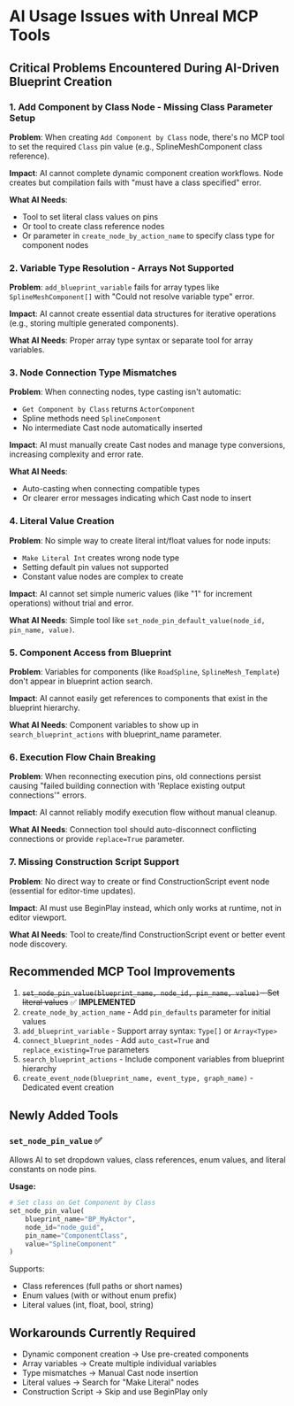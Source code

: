 # AI Usage Issues with Unreal MCP Tools

## Critical Problems Encountered During AI-Driven Blueprint Creation

### 1. **Add Component by Class Node - Missing Class Parameter Setup**
**Problem**: When creating `Add Component by Class` node, there's no MCP tool to set the required `Class` pin value (e.g., SplineMeshComponent class reference).

**Impact**: AI cannot complete dynamic component creation workflows. Node creates but compilation fails with "must have a class specified" error.

**What AI Needs**: 
- Tool to set literal class values on pins
- Or tool to create class reference nodes
- Or parameter in `create_node_by_action_name` to specify class type for component nodes

### 2. **Variable Type Resolution - Arrays Not Supported**
**Problem**: `add_blueprint_variable` fails for array types like `SplineMeshComponent[]` with "Could not resolve variable type" error.

**Impact**: AI cannot create essential data structures for iterative operations (e.g., storing multiple generated components).

**What AI Needs**: Proper array type syntax or separate tool for array variables.

### 3. **Node Connection Type Mismatches**
**Problem**: When connecting nodes, type casting isn't automatic:
- `Get Component by Class` returns `ActorComponent`
- Spline methods need `SplineComponent`
- No intermediate Cast node automatically inserted

**Impact**: AI must manually create Cast nodes and manage type conversions, increasing complexity and error rate.

**What AI Needs**: 
- Auto-casting when connecting compatible types
- Or clearer error messages indicating which Cast node to insert

### 4. **Literal Value Creation**
**Problem**: No simple way to create literal int/float values for node inputs:
- `Make Literal Int` creates wrong node type
- Setting default pin values not supported
- Constant value nodes are complex to create

**Impact**: AI cannot set simple numeric values (like "1" for increment operations) without trial and error.

**What AI Needs**: Simple tool like `set_node_pin_default_value(node_id, pin_name, value)`.

### 5. **Component Access from Blueprint**
**Problem**: Variables for components (like `RoadSpline`, `SplineMesh_Template`) don't appear in blueprint action search.

**Impact**: AI cannot easily get references to components that exist in the blueprint hierarchy.

**What AI Needs**: Component variables to show up in `search_blueprint_actions` with blueprint_name parameter.

### 6. **Execution Flow Chain Breaking**
**Problem**: When reconnecting execution pins, old connections persist causing "failed building connection with 'Replace existing output connections'" errors.

**Impact**: AI cannot reliably modify execution flow without manual cleanup.

**What AI Needs**: Connection tool should auto-disconnect conflicting connections or provide `replace=True` parameter.

### 7. **Missing Construction Script Support**
**Problem**: No direct way to create or find ConstructionScript event node (essential for editor-time updates).

**Impact**: AI must use BeginPlay instead, which only works at runtime, not in editor viewport.

**What AI Needs**: Tool to create/find ConstructionScript event or better event node discovery.

## Recommended MCP Tool Improvements

1. ~~`set_node_pin_value(blueprint_name, node_id, pin_name, value)` - Set literal values~~ ✅ **IMPLEMENTED**
2. `create_node_by_action_name` - Add `pin_defaults` parameter for initial values
3. `add_blueprint_variable` - Support array syntax: `Type[]` or `Array<Type>`
4. `connect_blueprint_nodes` - Add `auto_cast=True` and `replace_existing=True` parameters
5. `search_blueprint_actions` - Include component variables from blueprint hierarchy
6. `create_event_node(blueprint_name, event_type, graph_name)` - Dedicated event creation

## Newly Added Tools

### `set_node_pin_value` ✅
Allows AI to set dropdown values, class references, enum values, and literal constants on node pins.

**Usage:**
```python
# Set class on Get Component by Class
set_node_pin_value(
    blueprint_name="BP_MyActor",
    node_id="node_guid",
    pin_name="ComponentClass", 
    value="SplineComponent"
)
```

Supports:
- Class references (full paths or short names)
- Enum values (with or without enum prefix)
- Literal values (int, float, bool, string)

## Workarounds Currently Required

- Dynamic component creation → Use pre-created components
- Array variables → Create multiple individual variables
- Type mismatches → Manual Cast node insertion
- Literal values → Search for "Make Literal" nodes
- Construction Script → Skip and use BeginPlay only
